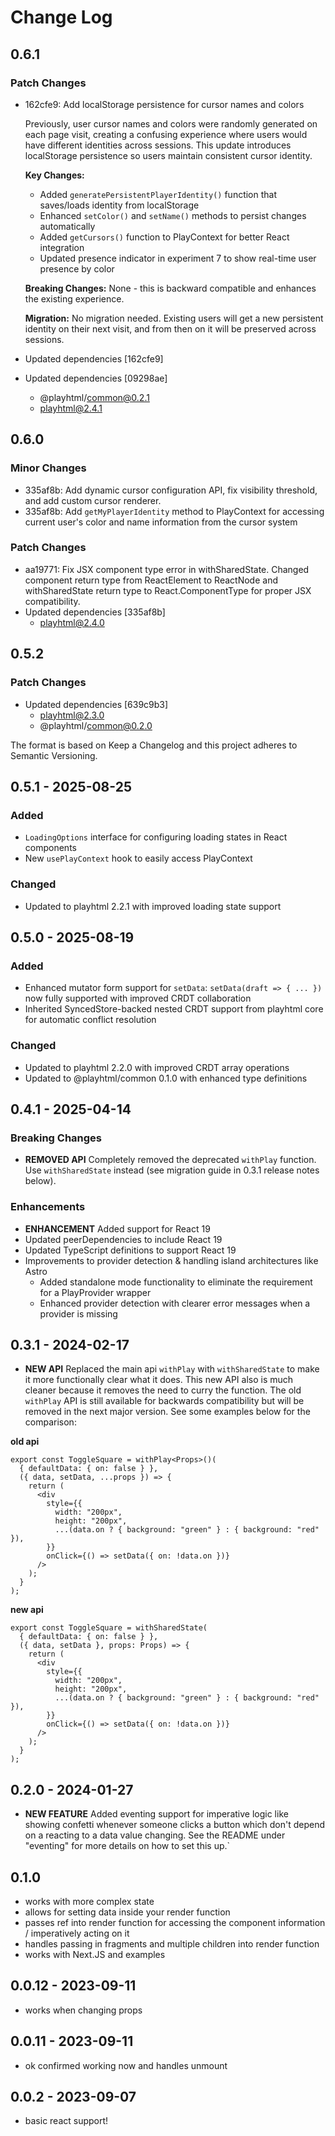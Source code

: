 # Change Log

## 0.6.1

### Patch Changes

- 162cfe9: Add localStorage persistence for cursor names and colors

  Previously, user cursor names and colors were randomly generated on each page visit, creating a confusing experience where users would have different identities across sessions. This update introduces localStorage persistence so users maintain consistent cursor identity.

  **Key Changes:**

  - Added `generatePersistentPlayerIdentity()` function that saves/loads identity from localStorage
  - Enhanced `setColor()` and `setName()` methods to persist changes automatically
  - Added `getCursors()` function to PlayContext for better React integration
  - Updated presence indicator in experiment 7 to show real-time user presence by color

  **Breaking Changes:**
  None - this is backward compatible and enhances the existing experience.

  **Migration:**
  No migration needed. Existing users will get a new persistent identity on their next visit, and from then on it will be preserved across sessions.

- Updated dependencies [162cfe9]
- Updated dependencies [09298ae]
  - @playhtml/common@0.2.1
  - playhtml@2.4.1

## 0.6.0

### Minor Changes

- 335af8b: Add dynamic cursor configuration API, fix visibility threshold, and add custom cursor renderer.
- 335af8b: Add `getMyPlayerIdentity` method to PlayContext for accessing current user's color and name information from the cursor system

### Patch Changes

- aa19771: Fix JSX component type error in withSharedState. Changed component return type from ReactElement to ReactNode and withSharedState return type to React.ComponentType for proper JSX compatibility.
- Updated dependencies [335af8b]
  - playhtml@2.4.0

## 0.5.2

### Patch Changes

- Updated dependencies [639c9b3]
  - playhtml@2.3.0
  - @playhtml/common@0.2.0

The format is based on Keep a Changelog and this project adheres to Semantic Versioning.

## 0.5.1 - 2025-08-25

### Added

- `LoadingOptions` interface for configuring loading states in React components
- New `usePlayContext` hook to easily access PlayContext

### Changed

- Updated to playhtml 2.2.1 with improved loading state support

## 0.5.0 - 2025-08-19

### Added

- Enhanced mutator form support for `setData`: `setData(draft => { ... })` now fully supported with improved CRDT collaboration
- Inherited SyncedStore-backed nested CRDT support from playhtml core for automatic conflict resolution

### Changed

- Updated to playhtml 2.2.0 with improved CRDT array operations
- Updated to @playhtml/common 0.1.0 with enhanced type definitions

## 0.4.1 - 2025-04-14

### Breaking Changes

- **REMOVED API** Completely removed the deprecated `withPlay` function. Use `withSharedState` instead (see migration guide in 0.3.1 release notes below).

### Enhancements

- **ENHANCEMENT** Added support for React 19
- Updated peerDependencies to include React 19
- Updated TypeScript definitions to support React 19
- Improvements to provider detection & handling island architectures like Astro
  - Added standalone mode functionality to eliminate the requirement for a PlayProvider wrapper
  - Enhanced provider detection with clearer error messages when a provider is missing

## 0.3.1 - 2024-02-17

- **NEW API** Replaced the main api `withPlay` with `withSharedState` to make it more functionally clear what it does. This new API also is much cleaner because it removes the need to curry the function. The old `withPlay` API is still available for backwards compatibility but will be removed in the next major version. See some examples below for the comparison:

**old api**

```tsx
export const ToggleSquare = withPlay<Props>()(
  { defaultData: { on: false } },
  ({ data, setData, ...props }) => {
    return (
      <div
        style={{
          width: "200px",
          height: "200px",
          ...(data.on ? { background: "green" } : { background: "red" }),
        }}
        onClick={() => setData({ on: !data.on })}
      />
    );
  }
);
```

**new api**

```tsx
export const ToggleSquare = withSharedState(
  { defaultData: { on: false } },
  ({ data, setData }, props: Props) => {
    return (
      <div
        style={{
          width: "200px",
          height: "200px",
          ...(data.on ? { background: "green" } : { background: "red" }),
        }}
        onClick={() => setData({ on: !data.on })}
      />
    );
  }
);
```

## 0.2.0 - 2024-01-27

- **NEW FEATURE** Added eventing support for imperative logic like showing confetti whenever someone clicks a button which don't depend on a reacting to a data value changing. See the README under "eventing" for more details on how to set this up.`

## 0.1.0

- works with more complex state
- allows for setting data inside your render function
- passes ref into render function for accessing the component information / imperatively acting on it
- handles passing in fragments and multiple children into render function
- works with Next.JS and examples

## 0.0.12 - 2023-09-11

- works when changing props

## 0.0.11 - 2023-09-11

- ok confirmed working now and handles unmount

## 0.0.2 - 2023-09-07

- basic react support!
